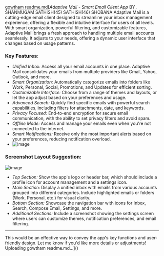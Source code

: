 [gowtham readme.md](https://github.com/user-attachments/files/17847149/gowtham.readme.md)[*Adaptive Mail - Smart Email Client App*
BY . SHANMUGAM  SATHISH(45) SATHISH(46) SHOBANA
Adaptive Mail is a cutting-edge email client designed to streamline your inbox management experience, offering a flexible and intuitive interface for users of all levels. With smart organization, powerful filtering, and customizable features, Adaptive Mail brings a fresh approach to handling multiple email accounts seamlessly. It adjusts to your needs, offering a dynamic user interface that changes based on usage patterns.

### Key Features:
- *Unified Inbox:* Access all your email accounts in one place. Adaptive Mail consolidates your emails from multiple providers like Gmail, Yahoo, Outlook, and more.
- *Smart Organization:* Automatically categorize emails into folders like Work, Personal, Social, Promotions, and Updates for efficient sorting.
- *Customizable Interface:* Choose from a range of themes and layouts, or let the app adjust based on your preferences and usage.
- *Advanced Search:* Quickly find specific emails with powerful search capabilities, including filters for attachments, date, and keywords.
- *Privacy Focused:* End-to-end encryption for secure email communication, with the ability to set privacy filters and avoid spam.
- *Offline Mode:* Access and manage your emails even when you're not connected to the internet.
- *Smart Notifications:* Receive only the most important alerts based on your preferences, reducing notification overload.
- ![image](https://github.com/user-attachments/assets/68963543-a398-4be5-b5ff-3ee4908b0145)


### Screenshot Layout Suggestion:
![image](https://github.com/user-attachments/assets/506428c7-b369-4c4e-9e33-ca12fd148205)


- *Top Section:* Show the app's logo or header bar, which should include a profile icon for account management and a settings icon.
- *Main Section:* Display a unified inbox with emails from various accounts grouped into different categories. Include highlighted emails or folders (Work, Personal, etc.) for visual clarity.
- *Bottom Section:* Showcase the navigation bar with icons for Inbox, Search, Compose Email, Settings, and more.
- *Additional Sections:* Include a screenshot showing the settings screen where users can customize themes, notification preferences, and email filtering.

--- 

This would be an effective way to convey the app's key functions and user-friendly design. Let me know if you'd like more details or adjustments!
Uploading gowtham readme.md…]()

